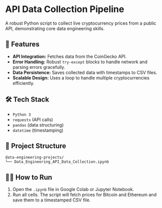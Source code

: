 # API Data Collection Pipeline

A robust Python script to collect live cryptocurrency prices from a public API, demonstrating core data engineering skills.

## 🚀 Features

- **API Integration:** Fetches data from the CoinGecko API.
- **Error Handling:** Robust `try-except` blocks to handle network and parsing errors gracefully.
- **Data Persistence:** Saves collected data with timestamps to CSV files.
- **Scalable Design:** Uses a loop to handle multiple cryptocurrencies efficiently.

## 🛠️ Tech Stack

- `Python 3`
- `requests` (API calls)
- `pandas` (data structuring)
- `datetime` (timestamping)

## 📁 Project Structure

```
data-engineering-projects/
└── Data_Engineering_API_Data_Collection.ipynb
```

## 🏃‍♂️ How to Run

1.  Open the `.ipynb` file in Google Colab or Jupyter Notebook.
2.  Run all cells. The script will fetch prices for Bitcoin and Ethereum and save them to a timestamped CSV file.
